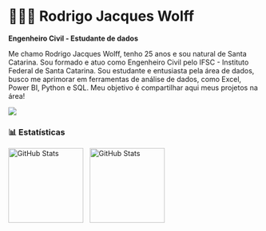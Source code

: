 # 👩🏻‍💻 Rodrigo Jacques Wolff

**Engenheiro Civil - Estudante de dados**

Me chamo Rodrigo Jacques Wolff, tenho 25 anos e sou natural de Santa Catarina. Sou formado e atuo como Engenheiro Civil pelo IFSC - Instituto Federal de Santa Catarina. Sou estudante e entusiasta pela área de dados, busco me aprimorar em ferramentas de análise de dados, como Excel, Power BI, Python e SQL. Meu objetivo é compartilhar aqui meus projetos na área!

<a href="https://www.linkedin.com/in/Rodrigo-Jacques-Wolff" target="_blank"><img src="https://img.shields.io/badge/-LinkedIn-%230077B5?style=for-the-badge&logo=linkedin&logoColor=white" target="_blank"></a> 

### 📊 Estatísticas

<p>
  <img 
    align="left" 
    alt="GitHub Stats" 
    height="150" 
    style="padding-right: 10px;" 
    src="https://github-readme-stats.vercel.app/api?username=RodrigoJacquesW&show_icons=true&theme=tokyonight&include_all_commits=true" 
  />

<img 
      align="left" 
      alt="GitHub Stats" 
      height="150" 
      src="https://github-readme-stats.vercel.app/api/top-langs/?username=RodrigoJacquesW&theme=tokyonight&layout=compact&custom_title=Tecnologias" 
  />
